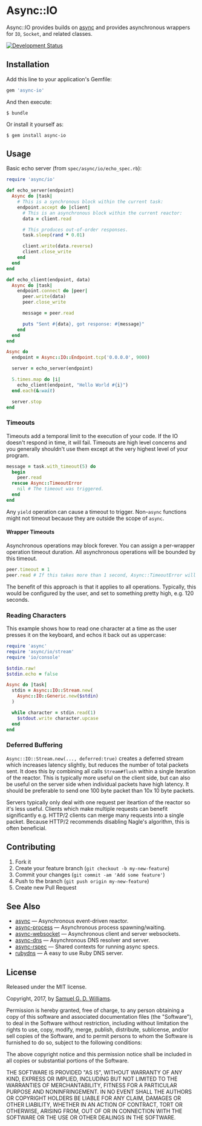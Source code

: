 # Async::IO

Async::IO provides builds on [async](https://github.com/socketry/async) and provides asynchronous wrappers for `IO`, `Socket`, and related classes.

[![Development Status](https://github.com/socketry/async-io/workflows/Development/badge.svg)](https://github.com/socketry/async-io/actions?workflow=Development)

## Installation

Add this line to your application's Gemfile:

``` ruby
gem 'async-io'
```

And then execute:

    $ bundle

Or install it yourself as:

    $ gem install async-io

## Usage

Basic echo server (from `spec/async/io/echo_spec.rb`):

``` ruby
require 'async/io'

def echo_server(endpoint)
  Async do |task|
    # This is a synchronous block within the current task:
    endpoint.accept do |client|
      # This is an asynchronous block within the current reactor:
      data = client.read

      # This produces out-of-order responses.
      task.sleep(rand * 0.01)

      client.write(data.reverse)
      client.close_write
    end
  end
end

def echo_client(endpoint, data)
  Async do |task|
    endpoint.connect do |peer|
      peer.write(data)
      peer.close_write

      message = peer.read

      puts "Sent #{data}, got response: #{message}"
    end
  end
end

Async do
  endpoint = Async::IO::Endpoint.tcp('0.0.0.0', 9000)

  server = echo_server(endpoint)

  5.times.map do |i|
    echo_client(endpoint, "Hello World #{i}")
  end.each(&:wait)

  server.stop
end
```

### Timeouts

Timeouts add a temporal limit to the execution of your code. If the IO doesn't respond in time, it will fail. Timeouts are high level concerns and you generally shouldn't use them except at the very highest level of your program.

``` ruby
message = task.with_timeout(5) do
  begin
    peer.read
  rescue Async::TimeoutError
    nil # The timeout was triggered.
  end
end
```

Any `yield` operation can cause a timeout to trigger. Non-`async` functions might not timeout because they are outside the scope of `async`.

#### Wrapper Timeouts

Asynchronous operations may block forever. You can assign a per-wrapper operation timeout duration. All asynchronous operations will be bounded by this timeout.

``` ruby
peer.timeout = 1
peer.read # If this takes more than 1 second, Async::TimeoutError will be raised.
```

The benefit of this approach is that it applies to all operations. Typically, this would be configured by the user, and set to something pretty high, e.g. 120 seconds.

### Reading Characters

This example shows how to read one character at a time as the user presses it on the keyboard, and echos it back out as uppercase:

``` ruby
require 'async'
require 'async/io/stream'
require 'io/console'

$stdin.raw!
$stdin.echo = false

Async do |task|
  stdin = Async::IO::Stream.new(
    Async::IO::Generic.new($stdin)
  )

  while character = stdin.read(1)
    $stdout.write character.upcase
  end
end
```

### Deferred Buffering

`Async::IO::Stream.new(..., deferred:true)` creates a deferred stream which increases latency slightly, but reduces the number of total packets sent. It does this by combining all calls `Stream#flush` within a single iteration of the reactor. This is typically more useful on the client side, but can also be useful on the server side when individual packets have high latency. It should be preferable to send one 100 byte packet than 10x 10 byte packets.

Servers typically only deal with one request per iteartion of the reactor so it's less useful. Clients which make multiple requests can benefit significantly e.g. HTTP/2 clients can merge many requests into a single packet. Because HTTP/2 recommends disabling Nagle's algorithm, this is often beneficial.

## Contributing

1.  Fork it
2.  Create your feature branch (`git checkout -b my-new-feature`)
3.  Commit your changes (`git commit -am 'Add some feature'`)
4.  Push to the branch (`git push origin my-new-feature`)
5.  Create new Pull Request

## See Also

  - [async](https://github.com/socketry/async) — Asynchronous event-driven reactor.
  - [async-process](https://github.com/socketry/async-process) — Asynchronous process spawning/waiting.
  - [async-websocket](https://github.com/socketry/async-websocket) — Asynchronous client and server websockets.
  - [async-dns](https://github.com/socketry/async-dns) — Asynchronous DNS resolver and server.
  - [async-rspec](https://github.com/socketry/async-rspec) — Shared contexts for running async specs.
  - [rubydns](https://github.com/ioquatix/rubydns) — A easy to use Ruby DNS server.

## License

Released under the MIT license.

Copyright, 2017, by [Samuel G. D. Williams](http://www.codeotaku.com/samuel-williams).

Permission is hereby granted, free of charge, to any person obtaining a copy
of this software and associated documentation files (the "Software"), to deal
in the Software without restriction, including without limitation the rights
to use, copy, modify, merge, publish, distribute, sublicense, and/or sell
copies of the Software, and to permit persons to whom the Software is
furnished to do so, subject to the following conditions:

The above copyright notice and this permission notice shall be included in
all copies or substantial portions of the Software.

THE SOFTWARE IS PROVIDED "AS IS", WITHOUT WARRANTY OF ANY KIND, EXPRESS OR
IMPLIED, INCLUDING BUT NOT LIMITED TO THE WARRANTIES OF MERCHANTABILITY,
FITNESS FOR A PARTICULAR PURPOSE AND NONINFRINGEMENT. IN NO EVENT SHALL THE
AUTHORS OR COPYRIGHT HOLDERS BE LIABLE FOR ANY CLAIM, DAMAGES OR OTHER
LIABILITY, WHETHER IN AN ACTION OF CONTRACT, TORT OR OTHERWISE, ARISING FROM,
OUT OF OR IN CONNECTION WITH THE SOFTWARE OR THE USE OR OTHER DEALINGS IN
THE SOFTWARE.
